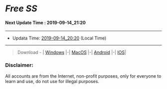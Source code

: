 
# *Free SS*

#### Next Update Time : 2019-09-14_21:20

---
* Updata Time: [2019-09-14_20:20](https://github.com/Geek-007/free-SS/blob/master/2019-09-14_20:20_FreeSS.txt) (Local Time)
---

> Download - | [Windows](https://github.com/shadowsocks/shadowsocks-windows/releases) |-| [MacOS](https://github.com/shadowsocks/shadowsocks-iOS/releases) |-| [Android](https://github.com/shadowsocks/shadowsocks-android/releases) |-| [IOS](https://itunes.apple.com/us/)|

### Disclaimer:
All accounts are from the Internet, non-profit purposes, only for everyone to learn and use, do not use for illegal purposes.
<br>
